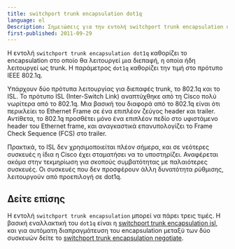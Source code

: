 ```yaml
---
title: switchport trunk encapsulation dot1q
language: el
Description: Σημειώσεις για την εντολή switchport trunk encapsulation dot1q σε συσκευές Cisco
first-published: 2011-09-29
---
```


Η εντολή `switchport trunk encapsulation dot1q` καθορίζει το 
encapsulation στο οποίο θα λειτουργεί μια διεπαφή, η οποία ήδη 
λειτουργεί ως trunk. Η παράμετρος `dot1q` καθορίζει την τιμή στο 
πρότυπο IEEE 802.1q.

Υπάρχουν δύο πρότυπα λειτουργίας για διεπαφές trunk, το 802.1q και το ISL. Το πρότυπο ISL (Inter-Switch Link) αναπτύχθηκε από τη Cisco πολύ νωρίτερα από το 802.1q. Μια βασική του διαφορά από το 802.1q είναι ότι περικλείει το Ethernet Frame σε ένα επιπλέον ζεύγος header και trailer. Αντίθετα, το 802.1q προσθέτει μόνο ένα επιπλέον πεδίο στο υφιστάμενο header του Ethernet frame, και αναγκαστικά επανυπολογίζει το Frame Check Sequence (FCS) στο trailer.

Πρακτικά, το ISL δεν χρησιμοποιείται πλέον σήμερα, και σε νεότερες συσκευές η ίδια η Cisco έχει σταματήσει να το υποστηρίζει. Αναφέρεται ακόμα στην τεκμηρίωση για σκοπούς συμβατότητας με παλαιότερες συσκευές. Οι συσκευές που δεν προσφέρουν άλλη δυνατότητα ρύθμισης, λειτουργούν από προεπιλογή σε dot1q. 

Δείτε επίσης
------------

Η εντολή `switchport trunk encapsulation` μπορεί να πάρει τρεις τιμές. 
Η βασική εναλλακτική του `dot1q` είναι η [switchport trunk encapsulation isl](/posts/cisco-switchport-trunk-encapsulation-isl/), 
και για αυτόματη διαπραγμάτευση του encapsulation μεταξύ των δύο συσκευών δείτε το 
[switchport trunk encapsulation negotiate](/posts/cisco-switchport-trunk-encapsulation-negotiate/). 

